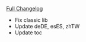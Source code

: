 [Full Changelog](https://github.com/enderneko/Cell/compare/r241-release...2776dda6aae139ec0f1152528485d5deed8aeac4)

- Fix classic lib
- Update deDE, esES, zhTW
- Update toc